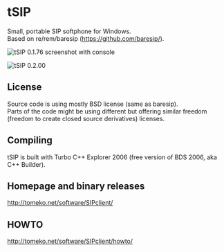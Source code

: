 # tSIP
Small, portable SIP softphone for Windows.  
Based on re/rem/baresip (https://github.com/baresip/).

![tSIP 0.1.76 screenshot with console](http://tomeko.net/software/SIPclient/tSIP_0_1_76.png)

![tSIP 0.2.00](http://tomeko.net/software/SIPclient/tSIP_0_2_00.png)

## License

Source code is using mostly BSD license (same as baresip).  
Parts of the code might be using different but offering similar freedom (freedom to create closed source derivatives) licenses.

## Compiling

tSIP is built with Turbo C++ Explorer 2006 (free version of BDS 2006, aka C++ Builder).

## Homepage and binary releases
http://tomeko.net/software/SIPclient/

## HOWTO
http://tomeko.net/software/SIPclient/howto/
